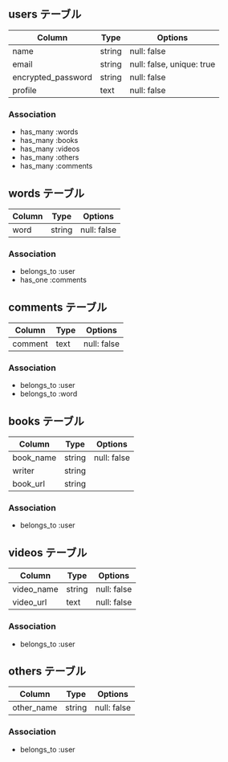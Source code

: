 ## users テーブル

| Column             | Type       | Options                   |
| -----------------  | ---------- | ------------------------- |
| name               | string     | null: false               |
| email              | string     | null: false, unique: true |
| encrypted_password | string     | null: false               |
| profile            | text       | null: false               |


### Association

- has_many :words
- has_many :books
- has_many :videos
- has_many :others 
- has_many :comments

## words テーブル

| Column           | Type       | Options           |
| ---------------- | ---------- | ----------------- |
| word             | string     | null: false       |


### Association

- belongs_to :user
- has_one :comments


## comments テーブル

| Column           | Type       | Options           |
| ---------------- | ---------- | ----------------- |
| comment          | text       | null: false       |


### Association

- belongs_to :user
- belongs_to :word


## books テーブル

| Column        | Type       | Options           |
| ------------- | ---------- | ----------------- |
| book_name     | string     | null: false       |
| writer        | string     |                   |
| book_url      | string     |                   |


### Association

- belongs_to :user


## videos テーブル

| Column        | Type       | Options           |
| ------------- | ---------- | ----------------- |
| video_name    | string     | null: false       |
| video_url     | text       | null: false       |


### Association

- belongs_to :user



## others テーブル

| Column        | Type       | Options           |
| ------------- | ---------- | ----------------- |
| other_name    | string     | null: false       |


### Association

- belongs_to :user